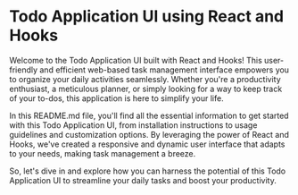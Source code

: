 # Todo Application UI using React and Hooks

Welcome to the Todo Application UI built with React and Hooks! This user-friendly and efficient web-based task management interface empowers you to organize your daily activities seamlessly. Whether you're a productivity enthusiast, a meticulous planner, or simply looking for a way to keep track of your to-dos, this application is here to simplify your life.

In this README.md file, you'll find all the essential information to get started with this Todo Application UI, from installation instructions to usage guidelines and customization options. By leveraging the power of React and Hooks, we've created a responsive and dynamic user interface that adapts to your needs, making task management a breeze.

So, let's dive in and explore how you can harness the potential of this Todo Application UI to streamline your daily tasks and boost your productivity.